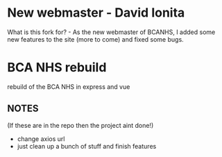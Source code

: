 # New webmaster - David Ionita

What is this fork for? - As the new webmaster of BCANHS, I added some new features to the site (more to come) and fixed some bugs.

# BCA NHS rebuild

rebuild of the BCA NHS in express and vue

## NOTES

(If these are in the repo then the project aint done!)

- change axios url
- just clean up a bunch of stuff and finish features
